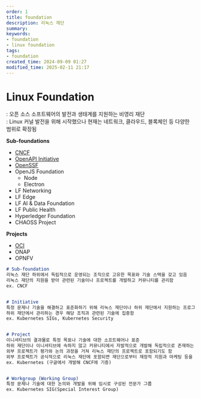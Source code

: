 ```yaml
---
order: 1
title: foundation
description: 리눅스 재단
summary:
keywords:
- foundation
- linux foundation
tags:
- foundation
created_time: 2024-09-09 01:27
modified_time: 2025-02-11 21:17
---
```


# Linux Foundation
: 오픈 소스 소프트웨어의 발전과 생태계를 지원하는 비영리 재단  
: Linux 커널 발전을 위해 시작했으나 현재는 네트워크, 클라우드, 블록체인 등 다양한 범위로 확장됨  

**Sub-foundations**
- [CNCF](./cncf/index.md)
- [OpenAPI Initiative](./oai.md)
- [OpenSSF](./openssf/index.md)
- OpenJS Foundation
  - Node
  - Electron
- LF Networking
- LF Edge
- LF AI & Data Foundation
- LF Public Health
- Hyperledger Foundation
- CHAOSS Project

**Projects**
- [OCI](./oci.md)
- ONAP
- OPNFV


```markdown
# Sub-foundation 
리눅스 재단 하위에서 독립적으로 운영되는 조직으로 고유한 목표와 기술 스택을 갖고 있음
리눅스 재단의 지원을 받아 관련된 기술이나 프로젝트를 개발하고 커뮤니티를 관리함
ex. CNCF


# Initiative
특정 문제나 기술을 해결하고 표준화하기 위해 리눅스 재단이나 하위 재단에서 지원하는 프로그램
하위 재단에서 관리하는 경우 해당 조직과 관련된 기술에 집중함
ex. Kubernetes SIGs, Kubernetes Security


# Project
이니셔티브의 결과물로 특정 목표나 기술에 대한 소프트웨어나 표준 
하위 재단이나 이니셔티브에 속하지 않고 커뮤니티에서 자발적으로 개발해 독립적으로 존재하는 프로젝트도 있음
외부 프로젝트가 평가와 논의 과정을 거쳐 리눅스 재단의 프로젝트로 포함되기도 함
외부 프로젝트가 공식적으로 리눅스 재단에 포함되면 재단으로부터 재정적 지원과 마케팅 등을 제공 받음
ex. Kubernetes (구글에서 개발해 CNCF에 기증) 


# Workgroup (Working Group)
특정 문제나 기술에 대한 논의와 개발을 위해 임시로 구성된 전문가 그룹
ex. Kubernetes SIG(Special Interest Group)
```